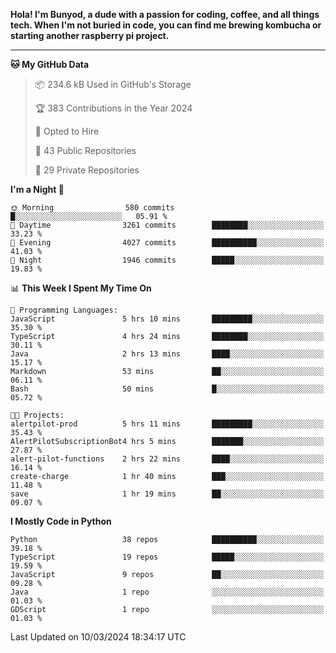 <p>
<b>Hola! I'm Bunyod, a dude with a passion for coding, coffee, and all things tech. When I'm not buried in code, you can find me brewing kombucha or starting another raspberry pi project.</b>
</p>

---

<!--START_SECTION:waka-->
**🐱 My GitHub Data** 

> 📦 234.6 kB Used in GitHub's Storage 
 > 
> 🏆 383 Contributions in the Year 2024
 > 
> 💼 Opted to Hire
 > 
> 📜 43 Public Repositories 
 > 
> 🔑 29 Private Repositories 
 > 
**I'm a Night 🦉** 

```text
🌞 Morning                580 commits         █░░░░░░░░░░░░░░░░░░░░░░░░   05.91 % 
🌆 Daytime                3261 commits        ████████░░░░░░░░░░░░░░░░░   33.23 % 
🌃 Evening                4027 commits        ██████████░░░░░░░░░░░░░░░   41.03 % 
🌙 Night                  1946 commits        █████░░░░░░░░░░░░░░░░░░░░   19.83 % 
```


📊 **This Week I Spent My Time On** 

```text
💬 Programming Languages: 
JavaScript               5 hrs 10 mins       █████████░░░░░░░░░░░░░░░░   35.30 % 
TypeScript               4 hrs 24 mins       ████████░░░░░░░░░░░░░░░░░   30.11 % 
Java                     2 hrs 13 mins       ████░░░░░░░░░░░░░░░░░░░░░   15.17 % 
Markdown                 53 mins             ██░░░░░░░░░░░░░░░░░░░░░░░   06.11 % 
Bash                     50 mins             █░░░░░░░░░░░░░░░░░░░░░░░░   05.72 % 

🐱‍💻 Projects: 
alertpilot-prod          5 hrs 11 mins       █████████░░░░░░░░░░░░░░░░   35.43 % 
AlertPilotSubscriptionBot4 hrs 5 mins        ███████░░░░░░░░░░░░░░░░░░   27.87 % 
alert-pilot-functions    2 hrs 22 mins       ████░░░░░░░░░░░░░░░░░░░░░   16.14 % 
create-charge            1 hr 40 mins        ███░░░░░░░░░░░░░░░░░░░░░░   11.48 % 
save                     1 hr 19 mins        ██░░░░░░░░░░░░░░░░░░░░░░░   09.07 % 
```

**I Mostly Code in Python** 

```text
Python                   38 repos            ██████████░░░░░░░░░░░░░░░   39.18 % 
TypeScript               19 repos            █████░░░░░░░░░░░░░░░░░░░░   19.59 % 
JavaScript               9 repos             ██░░░░░░░░░░░░░░░░░░░░░░░   09.28 % 
Java                     1 repo              ░░░░░░░░░░░░░░░░░░░░░░░░░   01.03 % 
GDScript                 1 repo              ░░░░░░░░░░░░░░░░░░░░░░░░░   01.03 % 
```




 Last Updated on 10/03/2024 18:34:17 UTC
<!--END_SECTION:waka-->
